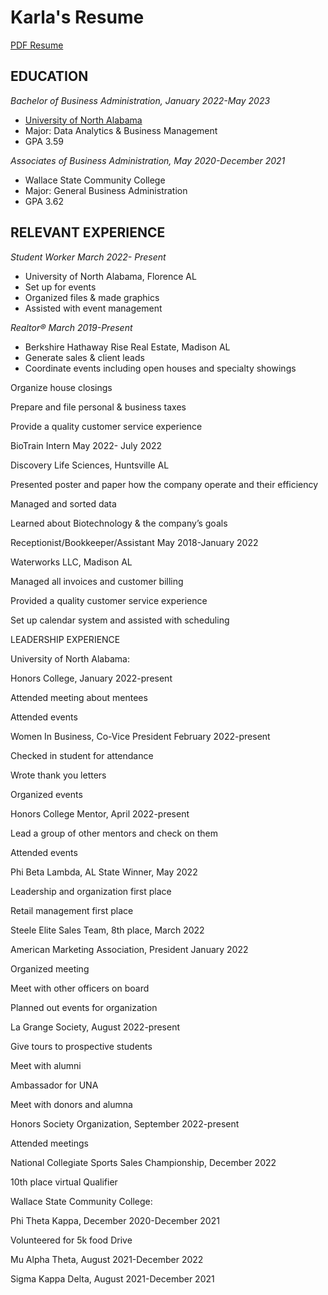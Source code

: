 # Karla's Resume 

[PDF Resume](https://barrycumbie.github.io/resume/karla-resume.pdf)

## EDUCATION

_Bachelor of Business Administration, January 2022-May 2023_
- [University of North Alabama](https://www.una.edu)
- Major: Data Analytics & Business Management
- GPA 3.59

_Associates of Business Administration, May 2020-December 2021_
- Wallace State Community College
- Major: General Business Administration
- GPA 3.62

## RELEVANT EXPERIENCE

_Student Worker March 2022- Present_
- University of North Alabama, Florence AL
- Set up for events
- Organized files & made graphics
- Assisted with event management

_Realtor® March 2019-Present_
- Berkshire Hathaway Rise Real Estate, Madison AL
- Generate sales & client leads
- Coordinate events including open houses and specialty showings

Organize house closings

Prepare and file personal & business taxes

Provide a quality customer service experience

BioTrain Intern May 2022- July 2022

Discovery Life Sciences, Huntsville AL

Presented poster and paper how the company operate and their efficiency

Managed and sorted data

Learned about Biotechnology & the company’s goals

Receptionist/Bookkeeper/Assistant May 2018-January 2022

Waterworks LLC, Madison AL

Managed all invoices and customer billing

Provided a quality customer service experience

Set up calendar system and assisted with scheduling

LEADERSHIP EXPERIENCE

University of North Alabama:

Honors College, January 2022-present

Attended meeting about mentees

Attended events

Women In Business, Co-Vice President February 2022-present

Checked in student for attendance

Wrote thank you letters

Organized events

Honors College Mentor, April 2022-present

Lead a group of other mentors and check on them

Attended events

Phi Beta Lambda, AL State Winner, May 2022

Leadership and organization first place

Retail management first place

Steele Elite Sales Team, 8th place, March 2022

American Marketing Association, President January 2022

Organized meeting

Meet with other officers on board

Planned out events for organization

La Grange Society, August 2022-present

Give tours to prospective students

Meet with alumni

Ambassador for UNA

Meet with donors and alumna

Honors Society Organization, September 2022-present

Attended meetings

National Collegiate Sports Sales Championship, December 2022

10th place virtual Qualifier

Wallace State Community College:

Phi Theta Kappa, December 2020-December 2021

Volunteered for 5k food Drive

Mu Alpha Theta, August 2021-December 2022

Sigma Kappa Delta, August 2021-December 2021
